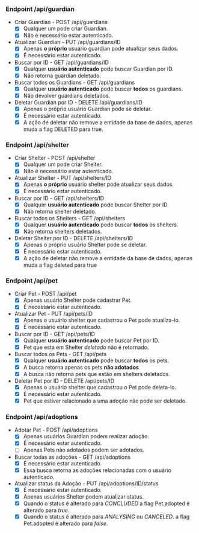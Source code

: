 ### Endpoint /api/guardian
- Criar Guardian - POST /api/guardians
  - [x] Qualquer um pode criar Guardian.
  - [x] Não é necessário estar autenticado.<br>

- Atualizar Guardian - PUT /api/guardians/ID
  - [x] Apenas **o próprio** usuário guardian pode atualizar seus dados.
  - [x] É necessário estar autenticado.<br>

- Buscar por ID - GET /api/guardians/ID
  - [x] Qualquer **usuário autenticado** pode buscar Guardian por ID.<br>
  - [x] Não retorna guardian deletado. 

- Buscar todos os Guardians - GET /api/guardians
  - [x] Qualquer **usuário autenticado** pode buscar **todos** os guardians.<br>
  - [x] Não devolver guardians deletados.

- Deletar Guardian por ID - DELETE /api/guardians/ID
  - [x] Apenas o próprio usuário Guardian pode se deletar.
  - [x] É necessário estar autenticado.
  - [x] A ação de deletar não remove a entidade da base de dados, apenas muda a flag DELETED para true.<br>

### Endpoint /api/shelter
- Criar Shelter - POST /api/shelter
  - [x] Qualquer um pode criar Shelter.
  - [x] Não é necessário estar autenticado.<br>

- Atualizar Shelter - PUT /api/shelters/ID
  - [x] Apenas **o próprio** usuário shelter pode atualizar seus dados.
  - [x] É necessário estar autenticado.<br>

- Buscar por ID - GET /api/shelters/ID
  - [x] Qualquer **usuário autenticado** pode buscar Shelter por ID.<br>
  - [x] Não retorna shelter deletado.

- Buscar todos os Shelters - GET /api/shelters
  - [x] Qualquer **usuário autenticado** pode buscar **todos** os shelters.<br>
  - [x] Não retorna shelters deletados.

- Deletar Shelter por ID - DELETE /api/shelters/ID
  - [x] Apenas o próprio usuário Shelter pode se deletar.
  - [x] É necessário estar autenticado.
  - [x] A ação de deletar não remove a entidade da base de dados, apenas muda a flag deleted para true<br>

### Endpoint /api/pet
- Criar Pet - POST /api/pet
  - [x] Apenas usuário Shelter pode cadastrar Pet.
  - [x] É necessário estar autenticado.<br>

- Atualizar Pet - PUT /api/pets/ID
  - [x] Apenas o usuário shelter que cadastrou o Pet pode atualiza-lo.
  - [x] É necessário estar autenticado.<br>

- Buscar por ID - GET /api/pets/ID
  - [x] Qualquer **usuário autenticado** pode buscar Pet por ID.<br>
  - [x] Pet que esta em Shelter *deletado* não é retornado.

- Buscar todos os Pets - GET /api/pets
  - [x] Qualquer **usuário autenticado** pode buscar **todos** os pets.
  - [x] A busca retorna apenas os pets **não adotados**<br>
  - [x] A busca não retorna pets que estão em shelters deletados.

- Deletar Pet por ID - DELETE /api/pets/ID
  - [x] Apenas o usuário shelter que cadastrou o Pet pode deleta-lo.
  - [x] É necessário estar autenticado.
  - [x] Pet que estiver relacionado a uma adoção não pode ser deletado.<br>

### Endpoint /api/adoptions
- Adotar Pet - POST /api/adoptions
  - [x] Apenas usuários Guardian podem realizar adoção.
  - [x] É necessário estar autenticado.
  - [ ] Apenas Pets não adotados podem ser adotados.<br>

- Buscar todas as adoções - GET /api/adoptions
  - [x] É necessário estar autenticado.
  - [x] Essa busca retorna as adoções relacionadas com o usuário autenticado.

- Atualizar status da Adoção - PUT /api/adoptions/ID/status
  - [x] É necessário estar autenticado.
  - [x] Apenas usuários Shelter podem atualizar status.
  - [x] Quando o status é alterado para *CONCLUDED* a flag Pet.adopted é alterado para *true*.
  - [x] Quando o status é alterado para *ANALYSING* ou *CANCELED*. a flag Pet.adopted é alterado para *false*.<br>